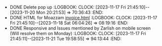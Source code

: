 - DONE Delete pop up
  :LOGBOOK:
  CLOCK: [2023-11-17 Fri 21:45:10]--[2023-11-20 Mon 20:21:53] =>  70:36:43
  :END:
- DONE HTML for Moazzam [invoice.html](../assets/invoice_1700269462209_0.html)
  :LOGBOOK:
  CLOCK: [2023-11-17 Fri 21:45:10]--[2023-11-18 Sat 06:04:26] =>  08:19:16
  :END:
- DONE Responsive and Issues mentioned by Zarlish on mobile screen (Will resolve them on Monday)
  :LOGBOOK:
  CLOCK: [2023-11-17 Fri 21:45:11]--[2023-11-21 Tue 19:58:55] =>  94:13:44
  :END: